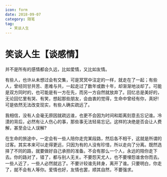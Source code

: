 ```yaml
---
icon: form
date: 2018-09-07
category: 随笔
tag:
  - 笑谈人生
---
```


# 笑谈人生【谈感情】

并不是所有的感情都会久远，比如爱情，又比如友情。

有些人，也许从未想过会有交集，可是冥冥中注定的一样，就走在了一起；有些人，曾经同甘共苦、患难与共，一起走过了数年或数十年，却渐渐地淡却了。可能是双方同时的，也可能是有一方在先，而另一方自然就放弃了。回忆总是美好的，无论回忆里有哭、有笑，想起那些朋友，会由衷的觉得，生命中曾经有你，真好! 可是依然无法改变现实，有些人确实疏远了。

我相信，没有人会毫无原因就疏远谁，也更不会因为时间和距离刻意去忘记谁。冷漠的背后，必然有让人伤心的事，那些事无法轻易忘记。这样的决绝是否会让人费解，甚至会让人误解?

在生命的旅途中，一定会有一些人陪你走完某段路，然后各不相干，这就是所谓的过客。其实本来可以走得更远，只因为有的人没有珍惜，所以走向了分离。既然选择了不同的路，就要做好自己承担的准备。不会有那么一个人，永远的陪你走下去。你的路对了，错了，都与别人无关。不要怨天尤人，也不要埋怨谁舍你而去。一些人近了，一些人必然就远了。不要计较谁先转身，离开了谁。只要明白，你走了，就不会有人等你。爱情也好，友情也罢，顺其自然，不要强求。
